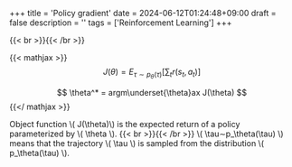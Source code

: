 +++
title = 'Policy gradient'
date = 2024-06-12T01:24:48+09:00
draft = false
description = ''
tags = ['Reinforcement Learning']
+++
<!-- 
{{< showimg >}}
cover.jpg
{{< /showimg >}} -->

<!-- comment -->
{{< br >}}{{< /br >}}
<!-- 
Hi!
Don't you know how sweet the policy gradient tastes?
https://rail.eecs.berkeley.edu/deeprlcourse-fa18/static/slides/lec-5.pdf

  ≈ \frac{1}{n}
  
$$ \theta^* = \underset{\theta}{\operatorname{argmax}} J(\theta) $$
$$ \theta^* = \arg\max_{\theta} J(\theta)$$

$$ \theta^* = \mathop{\mathrm{arg\,max}}_{\theta} J(\theta) $$

comment -->
{{< mathjax >}}
$$  J(\theta) = E_{\tau ∼p_\theta(\tau)} \left[ \sum_{t}r(s_t, a_t) \right]$$

$$ \theta^* = argm\underset{\theta}ax J(\theta) $$
{{</ mathjax >}}

Object function   \\( J(\theta)\\) is the expected return of a policy parameterized by \\( \theta \\).
{{< br >}}{{< /br >}}
\\( \tau∼p_\theta(\tau) \\) means that the trajectory 
\\( \tau \\) is sampled from the distribution 
\\( p_\theta(\tau) \\).

<!--
{{< br >}}{{< /br >}}{{< br >}}{{< /br >}}{{< br >}}{{< /br >}}
{{< mathjax >}}
$$ E=mc^2 $$
$$ \frac{1}{2} \cdot (x + y) $$
$$ f(x) = x^2 $$
$$ x = 2 $$
$$\displaystyle \int_{-\infty }^{\infty}f(x)dx$$
$$ \lim_{n \to \infty} \frac{1}{n} = 0 $$
$$  V^*(s) = \max_a \left[ R(s, a) + \gamma \sum_{s'} P(s' | s, a) V^*(s') \right]  $$

$$\begin{align}
&a=x+y+z\
&b+c=w
\end{align}$$

$$\begin{flalign}
&a=x+y+z\
&b+c=w
\end{flalign}$$

{{< /mathjax >}}